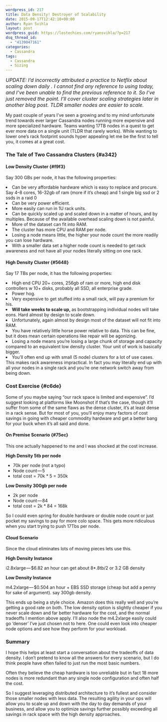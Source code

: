 ```yaml
---
wordpress_id: 217
title: Data Density! Destroyer of Scalability
date: 2015-09-17T12:42:10+00:00
author: Ryan Svihla
layout: post
wordpress_guid: https://lostechies.com/ryansvihla/?p=217
dsq_thread_id:
  - "4139047161"
categories:
  - Cassandra
tags:
  - Cassandra
  - Sizing
---
```

<p id="3e0f">
  <em style="font-size: 16px;">UPDATE: I’d incorrectly attributed a practice to Netflix about scaling down daily . I cannot find any reference to using today, and I’ve been unable to find the previous reference to it. So I’ve just removed the point. I’ll cover cluster scaling strategies later in another blog post. TLDR smaller nodes are easier to scale.</em>
</p>

<p id="6852">
  My past couple of years I’ve seen a growing and to my mind unfortunate trend towards ever larger Cassandra nodes running more expensive and more specialized hardware. Teams wanting 17TB nodes in a quest to get ever more data on a single unit (TLDR that rarely works). While wanting to lower one’s rack footprint sounds hyper appealing let me be the first to tell you, it comes at a great cost.
</p>

### The Tale of Two Cassandra Clusters {#a342}

#### Low Density Cluster {#f9f3}

<p id="5b90">
  Say 300 GBs per node, it has the following properties:
</p>

<li id="099a">
  Can be very affordable hardware which is easy to replace and procure. Say 4–8 cores, 16-32gb of ram (more if it’s cheap) and 1 single big ssd or 2 ssds in a raid 0
</li>
<li id="19fc">
  Can be very power efficient.
</li>
<li id="b35f">
  More easily can run in 1U rack units.
</li>
<li id="6c7c">
  Can be quickly scaled up and scaled down in a matter of hours, and by multiples. Because of the available overhead scaling down is not painful.
</li>
<li id="aff5">
  More of the dataset can fit into RAM.
</li>
<li id="e446">
  The cluster has more CPU and RAM per node.
</li>
<li id="0f69">
  Losing a node means little, the higher your node count the more readily you can lose hardware.
</li>
<li id="ee5c">
  With a smaller data set a higher node count is needed to get rack awareness and not have all your nodes literally sitting on one rack.
</li>

#### High Density Cluster {#5648}

<p id="b3e2">
  Say 17 TBs per node, it has the following properties:
</p>

<li id="4868">
  High end CPU 20+ cores, 256gb of ram or more, high end disk controllers w 10+ disks, probably all SSD, all enterprise grade.
</li>
<li id="be2d">
  Power hog.
</li>
<li id="1942">
  Very expensive to get stuffed into a small rack, will pay a premium for his.
</li>
<li id="d43f">
  <strong>Will take weeks to scale up, </strong>as bootstrapping individual nodes will take eons. Hard almost by design to scale down.
</li>
<li id="ba72">
  Unfortunately, again almost by design most of the dataset will not fit into RAM.
</li>
<li id="8360">
  You have relatively little horse power relative to data. This can be fine, but it does mean certain operations like repair will be agonizing.
</li>
<li id="e68b">
  Losing a node means you’re losing a large chunk of storage and capacity compared to an equivalent low density cluster. Your unit of work is basically bigger.
</li>
<li id="35de">
  You’ll often end up with small (5 node) clusters for a lot of use cases. This makes rack awareness impractical. In fact you may literally end up with all your nodes in a single rack and you’re one network switch away from being down.
</li>

### Cost Exercise {#c6de}

<p id="4a2a">
  Some of you maybe saying “our rack space is limited and expensive”. I’d suggest looking at platforms like Moonshot if that’s the case, though it’ll suffer from some of the same flaws as the dense cluster, it’s at least dense in a rack sense. But for most of you, you’ll enjoy many factors of cost savings in going with cheaper commodity hardware and get a better bang for your buck when it’s all said and done.
</p>

#### On Premise Scenario {#75ec}

<p id="5722">
  <p id="de89">
    This one actually happened to me and I was shocked at the cost increase.
  </p>
  
  <p id="d493">
    <strong>High Density 5tb per node</strong>
  </p>
  
  <ul>
    <li id="1238">
      70k per node (not a typo)
    </li>
    <li id="68b0">
      Node count — 5
    </li>
    <li id="7e2b">
      total cost = 70k * 5 = 350k
    </li>
  </ul>
  
  <p id="472c">
    <strong>Low Density 300gb per node</strong>
  </p>
  
  <ul>
    <li id="8197">
      2k per node
    </li>
    <li id="e632">
      Node count — 84
    </li>
    <li id="1e67">
      total cost = 2k * 84 = 168k
    </li>
  </ul>
  
  <p id="ad74">
    So I could even spring for double hardware or double node count or just pocket my savings to pay for more colo space. This gets more ridiculous when you start trying to push 17Tbs per node.
  </p>
  
  <h4 id="19d5">
    Cloud Scenario
  </h4>
  
  <p id="bd0e">
    Since the cloud eliminates lots of moving pieces lets use this.
  </p>
  
  <p id="e6b0">
    <strong>High Density Instance</strong>
  </p>
  
  <p id="98aa">
    i2.8xlarge — $6.82 an hour can get about 8*.8tb/2 or 3.2 GB density
  </p>
  
  <p id="fa6b">
    <strong>Low Density Instance</strong>
  </p>
  
  <p id="5287">
    m4.2xlarge — $0.504 an hour + EBS SSD storage (cheap but add a penny for sake of argument). say 300gb density.
  </p>
  
  <p id="b605">
    This ends up being a style choice. Amazon does this really well and you’re getting a good rate on both. The low density option is slightly cheaper if you never scale down and far better hardware for the cost, and the normal tradeoffs I mention above apply. I’ll also node the m4.2xlarge easily could go ‘denser’ I’ve just chosen not to here. One could even look into cheaper node options and see how they perform for your workload.
  </p>
  
  <h3 id="d698">
    Summary
  </h3>
  
  <p id="e61d">
    I hope this helps at least start a conversation about the tradeoffs of data density. I don’t pretend to know all the answers for every scenario, but I do think people have often failed to just run the most basic numbers.
  </p>
  
  <p id="8882">
    Often they believe the cheap hardware is too unreliable but in fact 18 more nodes is more redundant than any single node configuration and often half the cost.
  </p>
  
  <p id="45b3">
    So I suggest leveraging distributed architecture to it’s fullest and consider those smaller nodes with less data. The resulting agility in your ops will allow you to scale up and down with the day to day demands of your business, and allow you to optimize savings further possibly exceeding all savings in rack space with the high density approaches.
  </p>